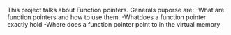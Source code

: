 This project talks about Function pointers.
Generals puporse are:
-What are function pointers and how to use them.
-Whatdoes a function pointer exactly hold
-Where does a function pointer point to in the virtual memory
